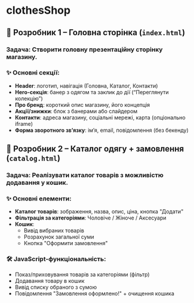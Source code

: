 # clothesShop

## 🔹 Розробник 1 – Головна сторінка (`index.html`)

### **Задача**: Створити головну презентаційну сторінку магазину.

### ✨ Основні секції:

- **Header**: логотип, навігація (Головна, Каталог, Контакти)
- **Hero-секція**: банер з одягом та заклик до дії (“Переглянути колекцію”)
- **Про бренд**: короткий опис магазину, його концепція
- **Акції/знижки**: блок з банерами або слайдером
- **Контакти**: адреса магазину, соціальні мережі, карта (опціонально iframe)
- **Форма зворотного зв’язку**: ім’я, email, повідомлення (без бекенду)

## 🔹 Розробник 2 – Каталог одягу + замовлення (`catalog.html`)

### **Задача**: Реалізувати каталог товарів з можливістю додавання у кошик.

### ✨ Основні елементи:

- **Каталог товарів**: зображення, назва, опис, ціна, кнопка "Додати"
- **Фільтрація за категоріями**: Чоловіче / Жіноче / Аксесуари
- **Кошик**:
  - Вивід вибраних товарів
  - Розрахунок загальної суми
  - Кнопка "Оформити замовлення"

### 🛠️ JavaScript-функціональність:

- Показ/приховування товарів за категоріями (фільтр)
- Додавання товару в кошик
- Вивід списку обраного з сумою
- Повідомлення "Замовлення оформлено!" + очищення кошика

